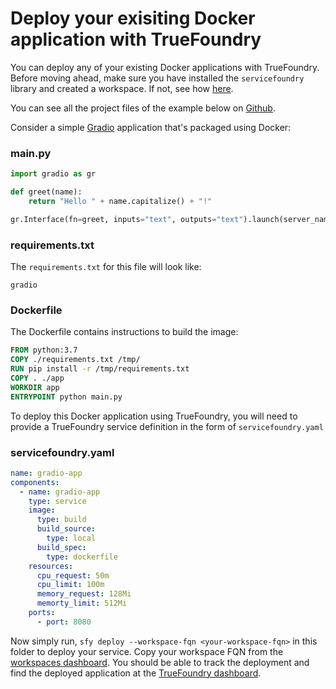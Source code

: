 # Deploy your exisiting Docker application with TrueFoundry

You can deploy any of your existing Docker applications with TrueFoundry. Before moving ahead, make sure you have installed the `servicefoundry` library and created a workspace. If not, see how [here](./install-and-workspace.md).

You can see all the project files of the example below on [Github](https://github.com/truefoundry/truefoundry-examples/tree/main/docker-service-deployment).


Consider a simple [Gradio](https://gradio.app/) application that's packaged using Docker:

### main.py

```python
import gradio as gr

def greet(name):
    return "Hello " + name.capitalize() + "!"

gr.Interface(fn=greet, inputs="text", outputs="text").launch(server_name='0.0.0.0', server_port=8080)

```

### requirements.txt

The `requirements.txt` for this file will look like:
```
gradio
```

### Dockerfile

The Dockerfile contains instructions to build the image:
```dockerfile
FROM python:3.7
COPY ./requirements.txt /tmp/
RUN pip install -r /tmp/requirements.txt
COPY . ./app
WORKDIR app
ENTRYPOINT python main.py
```

To deploy this Docker application using TrueFoundry, you will need to provide a TrueFoundry service definition in the form of `servicefoundry.yaml`

### servicefoundry.yaml

```yaml
name: gradio-app
components:
  - name: gradio-app
    type: service
    image:
      type: build
      build_source:
        type: local
      build_spec:
        type: dockerfile
    resources:
      cpu_request: 50m
      cpu_limit: 100m
      memory_request: 128Mi
      memorty_limit: 512Mi
    ports:
      - port: 8080
```

Now simply run, `sfy deploy --workspace-fqn <your-workspace-fqn>` in this folder to deploy your service. Copy your workspace FQN from the [workspaces dashboard](https://app.truefoundry.com/workspace).
You should be able to track the deployment and find the deployed application at the [TrueFoundry dashboard](https://app.truefoundry.com/applications).